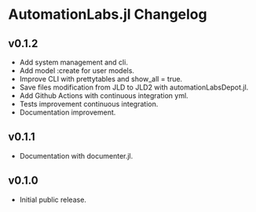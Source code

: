 # AutomationLabs.jl Changelog

## v0.1.2

* Add system management and cli.
* Add model :create for user models.
* Improve CLI with prettytables and show_all = true.
* Save files modification from JLD to JLD2 with automationLabsDepot.jl.
* Add Github Actions with continuous integration yml.
* Tests improvement continuous integration.
* Documentation improvement.

## v0.1.1

* Documentation with documenter.jl.

## v0.1.0

* Initial public release.
